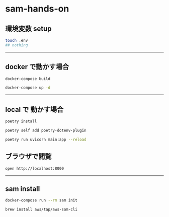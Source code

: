 # sam-hands-on

## 環境変数 setup

```sh
touch .env
## nothing
```

---

## docker で動かす場合

```sh
docker-compose build

docker-compose up -d
```

---

## local で 動かす場合

```sh
poetry install

poetry self add poetry-dotenv-plugin

poetry run uvicorn main:app --reload
```

## ブラウザで閲覧

```sh
open http://localhost:8000
```

---

## sam install

```sh
docker-compose run --rm sam init
```

```sh
brew install aws/tap/aws-sam-cli
```
